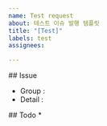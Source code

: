 ```yaml
---
name: Test request
about: 테스트 이슈 발행 템플릿
title: "[Test]"
labels: test
assignees: 

---
```


## Issue

* Group : 
* Detail : 

## Todo
* 
